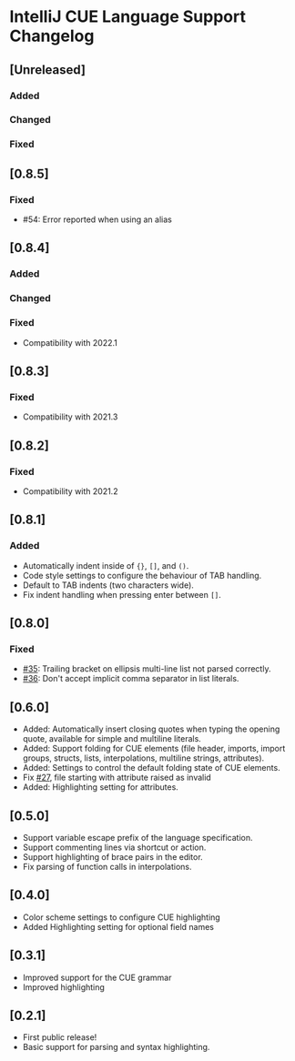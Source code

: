 <!-- Keep a Changelog guide -> https://keepachangelog.com -->

# IntelliJ CUE Language Support Changelog

## [Unreleased]
### Added

### Changed

### Fixed

## [0.8.5]
### Fixed
- #54: Error reported when using an alias

## [0.8.4]
### Added

### Changed

### Fixed
- Compatibility with 2022.1

## [0.8.3]
### Fixed
- Compatibility with 2021.3

## [0.8.2]
### Fixed
- Compatibility with 2021.2

## [0.8.1]
### Added
- Automatically indent inside of `{}`, `[]`, and `()`.
- Code style settings to configure the behaviour of TAB handling.
- Default to TAB indents (two characters wide).
- Fix indent handling when pressing enter between `[]`.

## [0.8.0]
### Fixed
- [#35](https://github.com/monogon-dev/intellij-cue/issues/35): Trailing bracket on ellipsis multi-line list not parsed correctly.
- [#36](https://github.com/monogon-dev/intellij-cue/issues/36): Don't accept implicit comma separator in list literals.

## [0.6.0]
- Added: Automatically insert closing quotes when typing the opening quote, available for simple and multiline literals.
- Added: Support folding for CUE elements (file header, imports, import groups, structs, lists, interpolations, multiline strings,
  attributes).
- Added: Settings to control the default folding state of CUE elements.
- Fix [#27](https://github.com/monogon-dev/intellij-cue/issues/27), file starting with attribute raised as invalid
- Added: Highlighting setting for attributes.

## [0.5.0]
- Support variable escape prefix of the language specification.
- Support commenting lines via shortcut or action.
- Support highlighting of brace pairs in the editor.
- Fix parsing of function calls in interpolations.

## [0.4.0]
- Color scheme settings to configure CUE highlighting
- Added Highlighting setting for optional field names

## [0.3.1]
- Improved support for the CUE grammar
- Improved highlighting

## [0.2.1]
- First public release!
- Basic support for parsing and syntax highlighting.